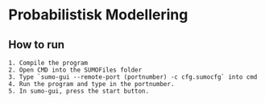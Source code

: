 # Probabilistisk Modellering

## How to run
```
1. Compile the program
2. Open CMD into the SUMOFiles folder
3. Type `sumo-gui --remote-port (portnumber) -c cfg.sumocfg` into cmd
4. Run the program and type in the portnumber.
5. In sumo-gui, press the start button.
```
